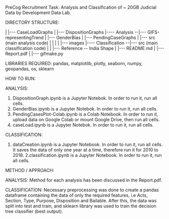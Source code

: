 PreCog Recruitment Task: Analysis and Classification of ~ 20GB Judicial Data by Development Data Lab.

DIRECTORY STRUCTURE:
<p>
|                |--- CaseLoadGraphs
|                |--- DispositionGraphs
|---- Analysis --|--- GIFS-representingTrend
|                |--- GenderBias
|                |--- PendingCaseGraphs
|                |--- src (main analysis code)
|
|                     
|              
|                      |--- images
|---- Classification --|--- src (main classification code)
|                    
|                  
|--- Reference -- India Shape
|
|--- README.md
|
|--- Report.pdf
|
|--- gifmake.py
</p>

LIBRARIES REQUIRED: pandas, matplotlib, plotly, seaborn, numpy, geopandas, os, sklearn


HOW TO RUN:

ANALYSIS:
1. DispositionGraph.ipynb is a Jupyter Notebok. In order to run it, run all cells.
2. GenderBias.ipynb is a Jupyter Notebok. In order to run it, run all cells.
3. PendingCasesPlot-Colab.ipynb is a Colab Notebook. In order to run it, upload data on Google Colab or mount Google Drive, then run all cells.
4. caseLoad.ipynb is a Jupyter Notebok. In order to run it, run all cells.

CLASSIFICATION:
1. dataCreation.ipynb is a Jupyter Notebook. In order to run it, run all cells. It saves the data of only one year at a time, therefore run it for 2010 to 2018.
2.classification.ipynb is a Jupyter Notebook. In order to run it, run all cells. 

METHOD / APPROACH:

ANALYSIS:
Method for each analysis has been discussed in the Report.pdf.

CLASSIFICATION:
Necessary preprocessing was done to create a pandas dataframe containing the data of only the required features, i.e Acts, Section, Type, Purpose, Disposition and Bailable. After this, the data was split into test and train, and sklearn library was used to train the decision tree classifier (best output).
